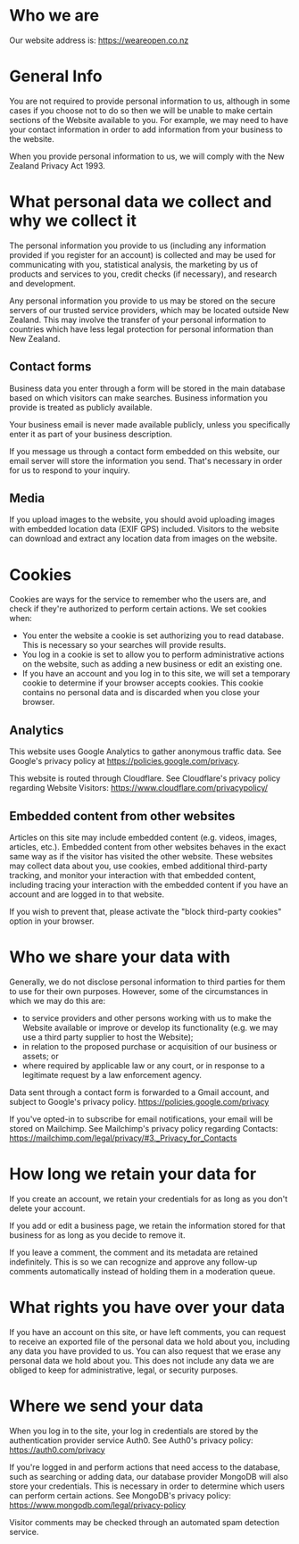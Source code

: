 # Who we are
Our website address is: https://weareopen.co.nz

# General Info
You are not required to provide personal information to us, although in some cases if you choose not to do so then we will be unable to make certain sections of the Website available to you. For example, we may need to have your contact information in order to add information from your business to the website.

When you provide personal information to us, we will comply with the New Zealand Privacy Act 1993.

# What personal data we collect and why we collect it
The personal information you provide to us (including any information provided if you register for an account) is collected and may be used for communicating with you, statistical analysis, the marketing by us of products and services to you, credit checks (if necessary), and research and development.

Any personal information you provide to us may be stored on the secure servers of our trusted service providers, which may be located outside New Zealand. This may involve the transfer of your personal information to countries which have less legal protection for personal information than New Zealand.

## Contact forms
Business data you enter through a form will be stored in the main database based on which visitors can make searches. Business information you provide is treated as publicly available. 

Your business email is never made available publicly, unless you specifically enter it as part of your business description.

If you message us through a contact form embedded on this website, our email server will store the information you send. That's necessary in order for us to respond to your inquiry.

## Media
If you upload images to the website, you should avoid uploading images with embedded location data (EXIF GPS) included. Visitors to the website can download and extract any location data from images on the website.

# Cookies
Cookies are ways for the service to remember who the users are, and check if they're authorized to perform certain actions. We set cookies when:
 - You enter the website a cookie is set authorizing you to read database. This is necessary so your searches will provide results.
 - You log in a cookie is set to allow you to perform administrative actions on the website, such as adding a new business or edit an existing one.
 - If you have an account and you log in to this site, we will set a temporary cookie to determine if your browser accepts cookies. This cookie contains no personal data and is discarded when you close your browser.

## Analytics
This website uses Google Analytics to gather anonymous traffic data. See Google's privacy policy at https://policies.google.com/privacy.

This website is routed through Cloudflare. See Cloudflare's privacy policy regarding Website Visitors: https://www.cloudflare.com/privacypolicy/

## Embedded content from other websites
Articles on this site may include embedded content (e.g. videos, images, articles, etc.). Embedded content from other websites behaves in the exact same way as if the visitor has visited the other website.
These websites may collect data about you, use cookies, embed additional third-party tracking, and monitor your interaction with that embedded content, including tracing your interaction with the embedded content if you have an account and are logged in to that website.

If you wish to prevent that, please activate the "block third-party cookies" option in your browser.

# Who we share your data with
Generally, we do not disclose personal information to third parties for them to use for their own purposes. However, some of the circumstances in which we may do this are:
 - to service providers and other persons working with us to make the Website available or improve or develop its functionality (e.g. we may use a third party supplier to host the Website);
 - in relation to the proposed purchase or acquisition of our business or assets; or
 - where required by applicable law or any court, or in response to a legitimate request by a law enforcement agency.

Data sent through a contact form is forwarded to a Gmail account, and subject to Google's privacy policy. https://policies.google.com/privacy

If you've opted-in to subscribe for email notifications, your email will be stored on Mailchimp. See Mailchimp's privacy policy regarding Contacts: https://mailchimp.com/legal/privacy/#3._Privacy_for_Contacts

# How long we retain your data for

If you create an account, we retain your credentials for as long as you don't delete your account. 

If you add or edit a business page, we retain the information stored for that business for as long as you decide to remove it.

If you leave a comment, the comment and its metadata are retained indefinitely. This is so we can recognize and approve any follow-up comments automatically instead of holding them in a moderation queue.

# What rights you have over your data
If you have an account on this site, or have left comments, you can request to receive an exported file of the personal data we hold about you, including any data you have provided to us. You can also request that we erase any personal data we hold about you. This does not include any data we are obliged to keep for administrative, legal, or security purposes.

# Where we send your data
When you log in to the site, your log in credentials are stored by the authentication provider service Auth0. See Auth0's privacy policy: https://auth0.com/privacy

If you're logged in and perform actions that need access to the database, such as searching or adding data, our database provider MongoDB will also store your credentials. This is necessary in order to determine which users can perform certain actions. See MongoDB's privacy policy: https://www.mongodb.com/legal/privacy-policy

Visitor comments may be checked through an automated spam detection service.
